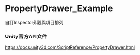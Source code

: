 # PropertyDrawer_Example
自訂Inspector外觀與項目排列

### Unity官方API文件
https://docs.unity3d.com/ScriptReference/PropertyDrawer.html
